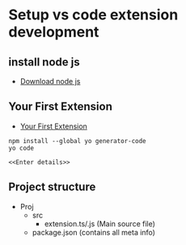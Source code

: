 # Setup vs code extension development

## install node js

- [Download node js](https://nodejs.org/en/download)

## Your First Extension

- [Your First Extension](https://code.visualstudio.com/api/get-started/your-first-extension)

```shell
npm install --global yo generator-code
yo code

<<Enter details>>
```

## Project structure

- Proj
  - src
    - extension.ts/.js (Main source file)
  - package.json (contains all meta info)
